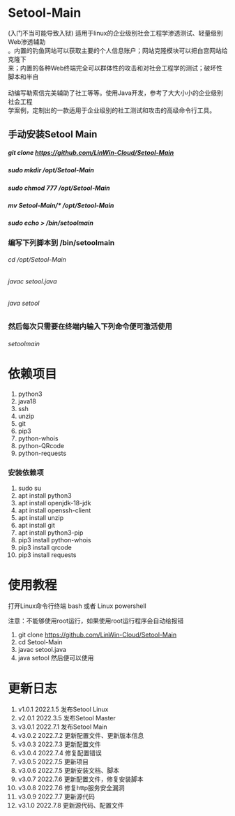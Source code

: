 # Setool-Main
(入门不当可能导致入狱) 适用于linux的企业级别社会工程学渗透测试、轻量级别Web渗透辅助
<br />。内置的钓鱼网站可以获取主要的个人信息账户；网站克隆模块可以把白宫网站给克隆下
<br />来；内置的各种Web终端完全可以群体性的攻击和对社会工程学的测试；破坏性脚本和半自
<br />
<br />动编写勒索信完美辅助了社工等等。使用Java开发，参考了大大小小的企业级别社会工程
<br />学案例，定制出的一款适用于企业级别的社工测试和攻击的高级命令行工具。
## 手动安装Setool Main
##### git clone https://github.com/LinWin-Cloud/Setool-Main
##### sudo mkdir /opt/Setool-Main
##### sudo chmod 777 /opt/Setool-Main
##### mv Setool-Main/* /opt/Setool-Main
##### sudo echo > /bin/setoolmain
### 编写下列脚本到 /bin/setoolmain
###### cd /opt/Setool-Main
###### javac setool.java
###### java setool
### 然后每次只需要在终端内输入下列命令便可激活使用
###### setoolmain

# 依赖项目
1. python3 
2. java18
3. ssh
4. unzip
5. git
6. pip3
7. python-whois
8. python-QRcode
9. python-requests

### 安装依赖项
1. sudo su
2. apt install python3
3. apt install openjdk-18-jdk
4. apt install openssh-client
5. apt install unzip
6. apt install git
7. apt install python3-pip
8. pip3 install python-whois
9. pip3 install qrcode
10. pip3 install requests

# 使用教程
打开Linux命令行终端 bash 或者 Linux powershell

注意：不能够使用root运行，如果使用root运行程序会自动给报错
1. git clone https://github.com/LinWin-Cloud/Setool-Main
2. cd Setool-Main
3. javac setool.java
4. java setool 然后便可以使用

# 更新日志
1. v1.0.1 2022.1.5 发布Setool Linux
2. v2.0.1 2022.3.5 发布Setool Master
3. v3.0.1 2022.7.1 发布Setool Main
4. v3.0.2 2022.7.2 更新配置文件、更新版本信息
5. v3.0.3 2022.7.3 更新配置文件
6. v3.0.4 2022.7.4 修复配置错误
7. v3.0.5 2022.7.5 更新项目
8. v3.0.6 2022.7.5 更新安装文档、脚本
9. v3.0.7 2022.7.6 更新配置文件，修复安装脚本
10. v3.0.8 2022.7.6 修复http服务安全漏洞
11. v3.0.9 2022.7.7 更新源代码
12. v3.1.0 2022.7.8 更新源代码、配置文件
